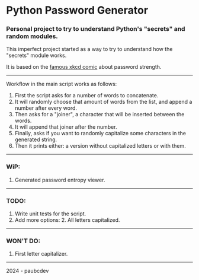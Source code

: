 # Python Password Generator

### Personal project to try to understand Python's "secrets" and random modules.
This imperfect project started as a way to try to understand how the "secrets" module works.

It is based on the [famous xkcd comic](https://xkcd.com/936/) about password strength.

---

Workflow in the main script works as follows:
1. First the script asks for a number of words to concatenate.
2. It will randomly choose that amount of words from the list, and append a number after every word.
3. Then asks for a "joiner", a character that will be inserted between the words.
4. It will append that joiner after the number.
5. Finally, asks if you want to randomly capitalize some characters in the generated string.
6. Then it prints either: a version without capitalized letters or with them.

---
 
### WiP:
1. Generated password entropy viewer.

---

### TODO:
1. Write unit tests for the script.
2. Add more options:
   2. All letters capitalized.

---

### WON'T DO:
1. First letter capitalizer.

---
2024 - paubcdev